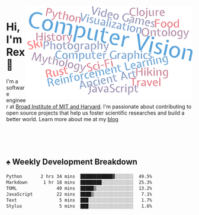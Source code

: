 <img src="https://raw.githubusercontent.com/rexwangcc/rexwangcc/master/myself.png" alt="Rex!" width="450" height="250" align="right">

# Hi, I'm Rex 👋

I'm a software engineer at [Broad Institute of MIT and Harvard](https://www.broadinstitute.org/). I'm passionate about contributing to open source projects that help us foster scientific researches and build a better world. Learn more about me at my [blog](https://rexwang.cc)

<br>
<br>
<br>

<table>
<tr valign="top" width="50%">
<!-- <td > -->

## ♠ Weekly Development Breakdown

<!-- code_time starts -->

```text
Python       2 hrs 34 mins  ████████████▓░░░░░░░  49.5%
Markdown      1 hr 18 mins  ████████░░░░░░░░░░░░  25.3%
TOML               40 mins  █████▒░░░░░░░░░░░░░░  13.2%
JavaScript         22 mins  ████▒░░░░░░░░░░░░░░░   7.1%
Text                5 mins  ███░░░░░░░░░░░░░░░░░   1.7%
Stylus              5 mins  ███░░░░░░░░░░░░░░░░░   1.6%
```

<!-- code_time ends -->

<!-- Placeholder for my Game statuses -->

<!-- <td valign="top" width="50%">

#### ♦ My Personal Progress

</td> -->

</tr>
</table>

